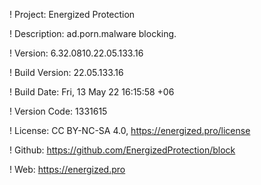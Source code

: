 ! Project: Energized Protection

! Description: ad.porn.malware blocking.

! Version: 6.32.0810.22.05.133.16

! Build Version: 22.05.133.16

! Build Date: Fri, 13 May 22 16:15:58 +06

! Version Code: 1331615

! License: CC BY-NC-SA 4.0, https://energized.pro/license

! Github: https://github.com/EnergizedProtection/block

! Web: https://energized.pro
